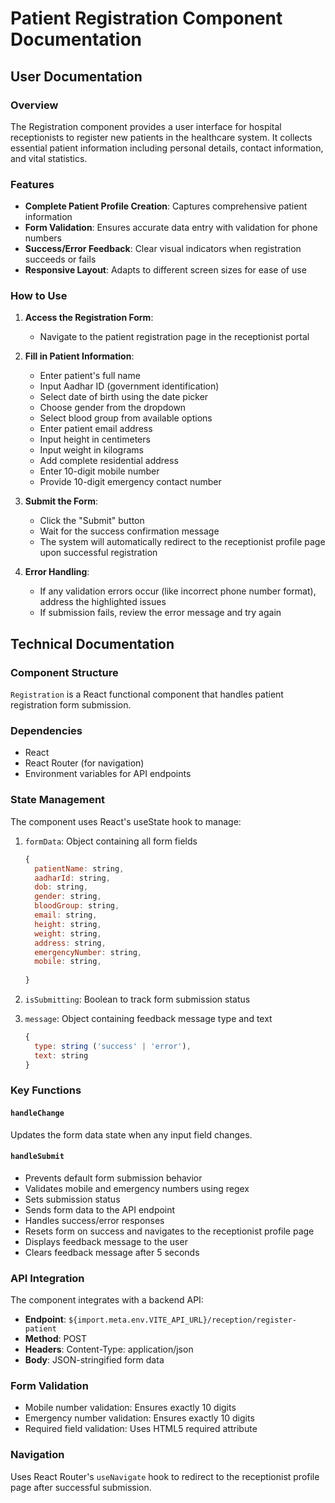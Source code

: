 # Patient Registration Component Documentation

## User Documentation

### Overview
The Registration component provides a user interface for hospital receptionists to register new patients in the healthcare system. It collects essential patient information including personal details, contact information, and vital statistics.

### Features
- **Complete Patient Profile Creation**: Captures comprehensive patient information
- **Form Validation**: Ensures accurate data entry with validation for phone numbers
- **Success/Error Feedback**: Clear visual indicators when registration succeeds or fails
- **Responsive Layout**: Adapts to different screen sizes for ease of use

### How to Use

1. **Access the Registration Form**:
   - Navigate to the patient registration page in the receptionist portal

2. **Fill in Patient Information**:
   - Enter patient's full name
   - Input Aadhar ID (government identification)
   - Select date of birth using the date picker
   - Choose gender from the dropdown
   - Select blood group from available options
   - Enter patient email address
   - Input height in centimeters
   - Input weight in kilograms
   - Add complete residential address
   - Enter 10-digit mobile number
   - Provide 10-digit emergency contact number

3. **Submit the Form**:
   - Click the "Submit" button
   - Wait for the success confirmation message
   - The system will automatically redirect to the receptionist profile page upon successful registration

4. **Error Handling**:
   - If any validation errors occur (like incorrect phone number format), address the highlighted issues
   - If submission fails, review the error message and try again

## Technical Documentation

### Component Structure
`Registration` is a React functional component that handles patient registration form submission.

### Dependencies
- React
- React Router (for navigation)
- Environment variables for API endpoints

### State Management
The component uses React's useState hook to manage:

1. `formData`: Object containing all form fields
   ```javascript
   {
     patientName: string,
     aadharId: string,
     dob: string,
     gender: string,
     bloodGroup: string,
     email: string,
     height: string,
     weight: string,
     address: string,
     emergencyNumber: string,
     mobile: string,
     
   }
   ```

2. `isSubmitting`: Boolean to track form submission status
3. `message`: Object containing feedback message type and text
   ```javascript
   {
     type: string ('success' | 'error'),
     text: string
   }
   ```

### Key Functions

#### `handleChange`
Updates the form data state when any input field changes.

#### `handleSubmit`
- Prevents default form submission behavior
- Validates mobile and emergency numbers using regex
- Sets submission status
- Sends form data to the API endpoint
- Handles success/error responses
- Resets form on success and navigates to the receptionist profile page
- Displays feedback message to the user
- Clears feedback message after 5 seconds

### API Integration
The component integrates with a backend API:
- **Endpoint**: `${import.meta.env.VITE_API_URL}/reception/register-patient`
- **Method**: POST
- **Headers**: Content-Type: application/json
- **Body**: JSON-stringified form data

### Form Validation
- Mobile number validation: Ensures exactly 10 digits
- Emergency number validation: Ensures exactly 10 digits
- Required field validation: Uses HTML5 required attribute



### Navigation
Uses React Router's `useNavigate` hook to redirect to the receptionist profile page after successful submission.



